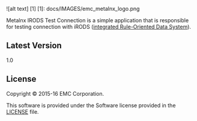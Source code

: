 ![alt text] [1]
[1]: docs/IMAGES/emc_metalnx_logo.png 

Metalnx IRODS Test Connection is a simple application that is responsible for testing connection with iRODS ([integrated Rule-Oriented Data System][irods]). 

## Latest Version
1.0

## License

Copyright © 2015-16 EMC Corporation.

This software is provided under the Software license provided in the [LICENSE](LICENSE.md) file.

[irods]: http://www.irods.org
[samtools]: http://www.htslib.org/
[vcf-files]: http://www.1000genomes.org/wiki/Analysis/vcf4.0
